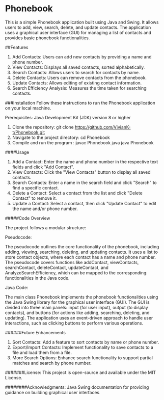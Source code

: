 # Phonebook

This is a simple Phonebook application built using Java and Swing. It allows users to add, view, search, delete, and update contacts. The application uses a graphical user interface (GUI) for managing a list of contacts and provides basic phonebook functionalities.

##Features
1. Add Contacts: Users can add new contacts by providing a name and phone number.
2. View Contacts: Displays all saved contacts, sorted alphabetically.
3. Search Contacts: Allows users to search for contacts by name.
4. Delete Contacts: Users can remove contacts from the phonebook.
5. Update Contacts: Allows editing of existing contact information.
6. Search Efficiency Analysis: Measures the time taken for searching contacts.

###Installation
Follow these instructions to run the Phonebook application on your local machine.

Prerequisites:
Java Development Kit (JDK) version 8 or higher

1. Clone the repository: git clone https://github.com/VivianK-t/Phonebook.git
2. Navigate to the project directory: cd Phonebook
3. Compile and run the program :
   javac Phonebook.java
   java Phonebook

####Usage
1. Add a Contact: Enter the name and phone number in the respective text fields and click "Add Contact".
2. View Contacts: Click the "View Contacts" button to display all saved contacts.
3. Search Contacts: Enter a name in the search field and click "Search" to find a specific contact.
4. Delete a Contact: Select a contact from the list and click "Delete Contact" to remove it.
5. Update a Contact: Select a contact, then click "Update Contact" to edit the name and/or phone number.

#####Code Overview

The project follows a modular structure:

Pseudocode: 

The pseudocode outlines the core functionality of the phonebook, including adding, viewing, searching, deleting, and updating contacts. It uses a list to store contact objects, where each contact has a name and phone number.
The pseudocode covers functions like addContact, viewContacts, searchContact, deleteContact, updateContact, and AnalyzeSearchEfficiency, which can be mapped to the corresponding functionalities in the Java code.

Java Code:

The main class Phonebook implements the phonebook functionalities using the Java Swing library for the graphical user interface (GUI).
The GUI is divided into three main panels: input (for user input), output (to display contacts), and buttons (for actions like adding, searching, deleting, and updating).
The application uses an event-driven approach to handle user interactions, such as clicking buttons to perform various operations.

######Future Enhancements
1. Sort Contacts: Add a feature to sort contacts by name or phone number.
2. Export/Import Contacts: Implement functionality to save contacts to a file and load them from a file.
3. More Search Options: Enhance search functionality to support partial matches and search by phone number.

#######License:
This project is open-source and available under the MIT License.

########Acknowledgments:
Java Swing documentation for providing guidance on building graphical user interfaces.



